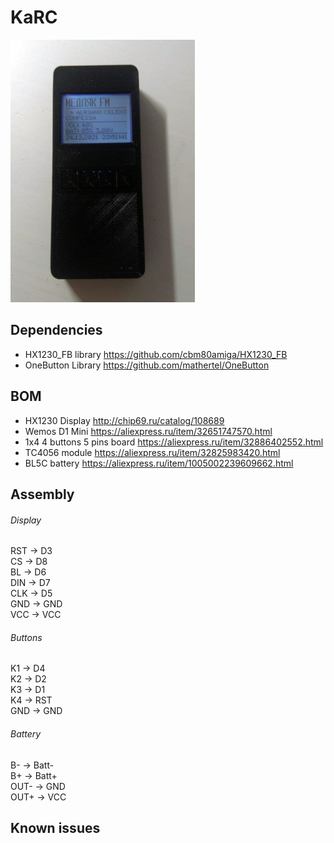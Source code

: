 # KaRC
[![Preview](img/preview420.jpg)](img/preview.jpg)
## Dependencies
- HX1230_FB library https://github.com/cbm80amiga/HX1230_FB
- OneButton Library https://github.com/mathertel/OneButton
## BOM
- HX1230 Display http://chip69.ru/catalog/108689
- Wemos D1 Mini https://aliexpress.ru/item/32651747570.html
- 1x4 4 buttons 5 pins board https://aliexpress.ru/item/32886402552.html
- TC4056 module https://aliexpress.ru/item/32825983420.html
- BL5C battery https://aliexpress.ru/item/1005002239609662.html
## Assembly 
###### Display
RST -> D3  
CS -> D8  
BL -> D6  
DIN -> D7  
CLK -> D5  
GND -> GND  
VCC -> VCC  
###### Buttons
K1 -> D4  
K2 -> D2  
K3 -> D1  
K4 -> RST  
GND -> GND  
###### Battery
B- -> Batt-  
B+ -> Batt+  
OUT- -> GND  
OUT+ -> VCC  
## Known issues
